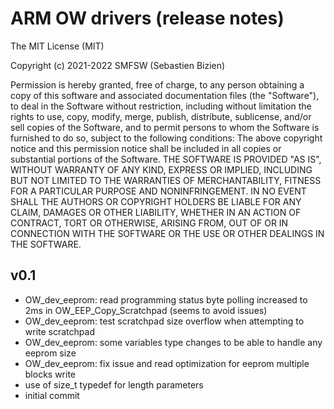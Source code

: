 # ARM OW drivers (release notes)

The MIT License (MIT)

Copyright (c) 2021-2022 SMFSW (Sebastien Bizien)

Permission is hereby granted, free of charge, to any person obtaining a copy
of this software and associated documentation files (the "Software"), to deal
in the Software without restriction, including without limitation the rights
to use, copy, modify, merge, publish, distribute, sublicense, and/or sell
copies of the Software, and to permit persons to whom the Software is
furnished to do so, subject to the following conditions:
The above copyright notice and this permission notice shall be included in all
copies or substantial portions of the Software.
THE SOFTWARE IS PROVIDED "AS IS", WITHOUT WARRANTY OF ANY KIND, EXPRESS OR
IMPLIED, INCLUDING BUT NOT LIMITED TO THE WARRANTIES OF MERCHANTABILITY,
FITNESS FOR A PARTICULAR PURPOSE AND NONINFRINGEMENT. IN NO EVENT SHALL THE
AUTHORS OR COPYRIGHT HOLDERS BE LIABLE FOR ANY CLAIM, DAMAGES OR OTHER
LIABILITY, WHETHER IN AN ACTION OF CONTRACT, TORT OR OTHERWISE, ARISING FROM,
OUT OF OR IN CONNECTION WITH THE SOFTWARE OR THE USE OR OTHER DEALINGS IN THE
SOFTWARE.

## v0.1

* OW_dev_eeprom: read programming status byte polling increased to 2ms in OW_EEP_Copy_Scratchpad (seems to avoid issues)
* OW_dev_eeprom: test scratchpad size overflow when attempting to write scratchpad
* OW_dev_eeprom: some variables type changes to be able to handle any eeprom size
* OW_dev_eeprom: fix issue and read optimization for eeprom multiple blocks write
* use of size_t typedef for length parameters
* initial commit
